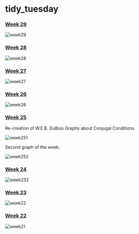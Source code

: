 # tidy_tuesday 

### [Week 29](https://github.com/tch8/tidy_tuesday/blob/main/Tidy%20Tuesday%20Week%2029.Rmd)

![week29](https://user-images.githubusercontent.com/85037863/125542069-136298bc-f519-4a66-b3b8-c9d1ac46ea42.png)


### [Week 28](https://github.com/tch8/tidy_tuesday/blob/main/Tidy%20Tuesday%20Week%2028.Rmd)

![week28](https://user-images.githubusercontent.com/85037863/125542043-69bf95b7-09c3-4e68-9db2-5edc01506e81.png)


### [Week 27](https://github.com/tch8/tidy_tuesday/blob/main/Tidy%20Tuesday%20Week%2027.Rmd)

![week27](https://user-images.githubusercontent.com/85037863/124025532-8d25a400-d9be-11eb-8148-329e23f75999.png)


### [Week 26](https://github.com/tch8/tidy_tuesday/blob/main/Tidy%20Tuesday%20Week%2026.Rmd)

![week26](https://user-images.githubusercontent.com/85037863/123175119-3c0e3100-d44f-11eb-84ad-1345b04f077f.png)


### [Week 25](https://github.com/tch8/tidy_tuesday/blob/main/Tidy%20Tuesday%20Week%2025.Rmd)
Re-creation of W.E.B. DuBois Graphs about Conjugal Conditions 

![week251](https://user-images.githubusercontent.com/85037863/122248729-469c5980-ce96-11eb-8d75-6ec52ea85f1b.png)


Second graph of the week: 

![week252](https://user-images.githubusercontent.com/85037863/122461475-66f51280-cf81-11eb-9db2-af0f505e7de4.png)

### [Week 24](https://github.com/tch8/tidy_tuesday/blob/main/Tidy%20Tuesday%20Week%2024.Rmd) 

![week232](https://user-images.githubusercontent.com/85037863/121379456-0840f080-c912-11eb-8b7c-78501bb5d5e6.png)


### [Week 23](https://github.com/tch8/tidy_tuesday/blob/main/Tidy%20Tuesday%20Week%2023.Rmd)

![week22](https://user-images.githubusercontent.com/85037863/121379591-2dcdfa00-c912-11eb-8619-07ef6fa6a7a0.png)


### [Week 22](https://github.com/tch8/tidy_tuesday/blob/main/Tidy%20Tuesday%20Week%2022.Rmd)

![week21](https://user-images.githubusercontent.com/85037863/121380016-8ac9b000-c912-11eb-88d9-a1801c244896.png)

